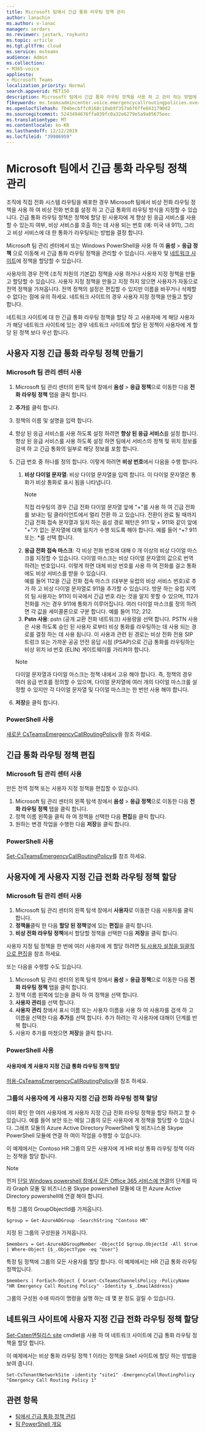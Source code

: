 ```yaml
---
title: Microsoft 팀에서 긴급 통화 라우팅 정책 관리
author: lanachin
ms.author: v-lanac
manager: serdars
ms.reviewer: jastark, roykuntz
ms.topic: article
ms.tgt.pltfrm: cloud
ms.service: msteams
audience: Admin
ms.collection:
- M365-voice
appliesto:
- Microsoft Teams
localization_priority: Normal
search.appverid: MET150
description: Microsoft 팀에서 긴급 통화 라우팅 정책을 사용 하 고 관리 하는 방법에 대해 알아봅니다.
f1keywords: ms.teamsadmincenter.voice.emergencycallroutingpolicies.overview
ms.openlocfilehash: 704becbffc0168c10ab9f357a6f6ffe8431790d2
ms.sourcegitcommit: 5243494676ffa039fc0a32e6279e5a9a05675eec
ms.translationtype: MT
ms.contentlocale: ko-KR
ms.lasthandoff: 12/12/2019
ms.locfileid: "39986959"
---
```

# <a name="manage-emergency-call-routing-policies-in-microsoft-teams"></a>Microsoft 팀에서 긴급 통화 라우팅 정책 관리

조직에 직접 전화 시스템 라우팅을 배포한 경우 Microsoft 팀에서 비상 전화 라우팅 정책을 사용 하 여 비상 전화 번호를 설정 하 고 긴급 통화의 라우팅 방식을 지정할 수 있습니다. 긴급 통화 라우팅 정책은 정책에 할당 된 사용자에 게 향상 된 응급 서비스를 사용할 수 있는지 여부, 비상 서비스를 호출 하는 데 사용 되는 번호 (예: 미국 내 911), 그리고 비상 서비스에 대 한 통화가 라우팅되는 방법을 결정 합니다.

Microsoft 팀 관리 센터에서 또는 Windows PowerShell을 사용 하 여 **음성** > **응급 정책** 으로 이동해 서 긴급 통화 라우팅 정책을 관리할 수 있습니다. 사용자 및 [네트워크 사이트](cloud-voice-network-settings.md)에 정책을 할당할 수 있습니다.

사용자의 경우 전역 (조직 차원의 기본값) 정책을 사용 하거나 사용자 지정 정책을 만들고 할당할 수 있습니다. 사용자 지정 정책을 만들고 지정 하지 않으면 사용자가 자동으로 전역 정책을 가져옵니다. 전역 정책의 설정은 편집할 수 있지만 이름을 바꾸거나 삭제할 수 없다는 점에 유의 하세요. 네트워크 사이트의 경우 사용자 지정 정책을 만들고 할당 합니다.

네트워크 사이트에 대 한 긴급 통화 라우팅 정책을 할당 하 고 사용자에 게 해당 사용자가 해당 네트워크 사이트에 있는 경우 네트워크 사이트에 할당 된 정책이 사용자에 게 할당 된 정책 보다 우선 합니다.

## <a name="create-a-custom-emergency-call-routing-policy"></a>사용자 지정 긴급 통화 라우팅 정책 만들기

### <a name="using-the-microsoft-teams-admin-center"></a>Microsoft 팀 관리 센터 사용

1. Microsoft 팀 관리 센터의 왼쪽 탐색 창에서 **음성** > **응급 정책**으로 이동한 다음 **전화 라우팅 정책** 탭을 클릭 합니다.
2. **추가**를 클릭 합니다.
3. 정책의 이름 및 설명을 입력 합니다.
4. 향상 된 응급 서비스를 사용 하도록 설정 하려면 **향상 된 응급 서비스**를 설정 합니다. 향상 된 응급 서비스를 사용 하도록 설정 하면 팀에서 서비스의 정책 및 위치 정보를 검색 하 고 긴급 통화의 일부로 해당 정보를 포함 합니다.
5. 긴급 번호 중 하나를 정의 합니다. 이렇게 하려면 **비상 번호**에서 다음을 수행 합니다.
    1. **비상 다이얼 문자열**: 비상 다이얼 문자열을 입력 합니다. 이 다이얼 문자열은 통화가 비상 통화로 표시 됨을 나타냅니다.
        > [!NOTE]
        > 직접 라우팅의 경우 긴급 전화 다이얼 문자열 앞에 "+"를 사용 하 여 긴급 전화를 보내는 팀 클라이언트에서 멀리 전환 하 고 있습니다. 전환이 완료 될 때까지 긴급 전화 접속 문자열과 일치 하는 음성 경로 패턴은 911 및 + 911와 같이 앞에 "+"가 없는 문자열에 대해 일치가 수행 되도록 해야 합니다. 예를 들어 ^\+? 911 또는. *를 선택 합니다.
    2. **응급 전화 접속 마스크**: 각 비상 전화 번호에 대해 0 개 이상의 비상 다이얼 마스크를 지정할 수 있습니다. 다이얼 마스크는 비상 다이얼 문자열의 값으로 번역 하려는 번호입니다. 이렇게 하면 대체 비상 번호를 사용 하 여 전화를 걸고 통화에도 비상 서비스를 받을 수 있습니다. <br>예를 들어 112을 긴급 전화 접속 마스크 (대부분 유럽의 비상 서비스 번호)로 추가 하 고 비상 다이얼 문자열로 911을 추가할 수 있습니다. 방문 하는 유럽 지역의 팀 사용자는 911이 미국에서 긴급 번호 라는 것을 알지 못할 수 있으며, 112가 전화를 거는 경우 911에 통화가 이루어집니다. 여러 다이얼 마스크를 정의 하려면 각 값을 세미콜론으로 구분 합니다. 예를 들어 112; 212.
    3. **Pstn 사용**: pstn (공개 교환 전화 네트워크) 사용량을 선택 합니다. PSTN 사용은 사용 하도록 승인 된 사용자 로부터 비상 통화를 라우팅하는 데 사용 되는 경로를 결정 하는 데 사용 됩니다. 이 사용과 관련 된 경로는 비상 전화 전용 SIP 트렁크 또는 가까운 공공 안전 응답 시점 (PSAP)으로 긴급 통화를 라우팅하는 비상 위치 Id 번호 (ELIN) 게이트웨이를 가리켜야 합니다.

    > [!NOTE]
    > 다이얼 문자열과 다이얼 마스크는 정책 내에서 고유 해야 합니다. 즉, 정책의 경우 여러 응급 번호를 정의할 수 있으며, 다이얼 문자열에 여러 개의 다이얼 마스크를 설정할 수 있지만 각 다이얼 문자열 및 다이얼 마스크는 한 번만 사용 해야 합니다.

6. **저장**을 클릭 합니다.

### <a name="using-powershell"></a>PowerShell 사용

[새로운 CsTeamsEmergencyCallRoutingPolicy](https://docs.microsoft.com/powershell/module/skype/new-csteamsemergencycallroutingpolicy)을 참조 하세요.

## <a name="edit-an-emergency-call-routing-policy"></a>긴급 통화 라우팅 정책 편집

### <a name="using-the-microsoft-teams-admin-center"></a>Microsoft 팀 관리 센터 사용

만든 전역 정책 또는 사용자 지정 정책을 편집할 수 있습니다.

1. Microsoft 팀 관리 센터의 왼쪽 탐색 창에서 **음성** > **응급 정책**으로 이동한 다음 **전화 라우팅 정책** 탭을 클릭 합니다.
2. 정책 이름 왼쪽을 클릭 하 여 정책을 선택한 다음 **편집**을 클릭 합니다.
3. 원하는 변경 작업을 수행한 다음 **저장**을 클릭 합니다.

### <a name="using-powershell"></a>PowerShell 사용

[Set-CsTeamsEmergencyCallRoutingPolicy](https://docs.microsoft.com/powershell/module/skype/set-csteamsemergencycallroutingpolicy)를 참조 하세요.

## <a name="assign-a-custom-emergency-call-routing-policy-to-users"></a>사용자에 게 사용자 지정 긴급 전화 라우팅 정책 할당

### <a name="using-the-microsoft-teams-admin-center"></a>Microsoft 팀 관리 센터 사용

1. Microsoft 팀 관리 센터의 왼쪽 탐색 창에서 **사용자**로 이동한 다음 사용자를 클릭 합니다.
2. **정책을**클릭 한 다음 **할당 된 정책**옆에 있는 **편집**을 클릭 합니다.
3. **비상 전화 라우팅 정책**에서 할당할 정책을 선택한 다음 **저장**을 클릭 합니다.

사용자 지정 팀 정책을 한 번에 여러 사용자에 게 할당 하려면 [팀 사용자 설정을 일괄적으로 편집](edit-user-settings-in-bulk.md)을 참조 하세요.

또는 다음을 수행할 수도 있습니다.

1. Microsoft 팀 관리 센터의 왼쪽 탐색 창에서 **음성** > **응급 정책**으로 이동한 다음 **전화 라우팅 정책** 탭을 클릭 합니다.
2. 정책 이름 왼쪽에 있는을 클릭 하 여 정책을 선택 합니다.
3. **사용자 관리**를 선택 합니다.
4. **사용자 관리** 창에서 표시 이름 또는 사용자 이름을 사용 하 여 사용자를 검색 하 고 이름을 선택한 다음 **추가**를 선택 합니다. 추가 하려는 각 사용자에 대해이 단계를 반복 합니다.
5. 사용자 추가를 마쳤으면 **저장**을 클릭 합니다.

### <a name="using-powershell"></a>PowerShell 사용

#### <a name="assign-a-custom-emergency-call-routing-policy-to-a-user"></a>사용자에 게 사용자 지정 긴급 통화 라우팅 정책 할당

[허용-CsTeamsEmergencyCallRoutingPolicy](https://docs.microsoft.com/powershell/module/skype/grant-csteamsemergencycallroutingpolicy)을 참조 하세요.

### <a name="assign-a-custom-emergency-call-routing-policy-to-users-in-a-group"></a>그룹의 사용자에 게 사용자 지정 긴급 전화 라우팅 정책 할당

이미 확인 한 여러 사용자에 게 사용자 지정 긴급 전화 라우팅 정책을 할당 하려고 할 수 있습니다. 예를 들어 보안 또는 메일 그룹의 모든 사용자에 게 정책을 할당할 수 있습니다. 그래프 모듈의 Azure Active Directory PowerShell 및 비즈니스용 Skype PowerShell 모듈에 연결 하 여이 작업을 수행할 수 있습니다.

이 예제에서는 Contoso HR 그룹의 모든 사용자에 게 HR 비상 통화 라우팅 정책 이라는 정책을 할당 합니다.  

> [!NOTE]
> 먼저 [단일 Windows powershell 창에서 모든 Office 365 서비스에 연결](https://docs.microsoft.com/office365/enterprise/powershell/connect-to-all-office-365-services-in-a-single-windows-powershell-window)의 단계를 따라 Graph 모듈 및 비즈니스용 Skype powershell 모듈에 대 한 Azure Active Directory powershell에 연결 해야 합니다.

특정 그룹의 GroupObjectId를 가져옵니다.
```
$group = Get-AzureADGroup -SearchString "Contoso HR"
```
지정 된 그룹의 구성원을 가져옵니다.
```
$members = Get-AzureADGroupMember -ObjectId $group.ObjectId -All $true | Where-Object {$_.ObjectType -eq "User"}
```
특정 팀 정책에 그룹의 모든 사용자를 할당 합니다. 이 예제에서는 HR 긴급 통화 라우팅 정책입니다.
```
$members | ForEach-Object { Grant-CsTeamsChannelsPolicy -PolicyName "HR Emergency Call Routing Policy" -Identity $_.EmailAddress}
``` 
그룹의 구성원 수에 따라이 명령을 실행 하는 데 몇 분 정도 걸릴 수 있습니다.

## <a name="assign-a-custom-emergency-call-routing-policy-to-a-network-site"></a>네트워크 사이트에 사용자 지정 긴급 전화 라우팅 정책 할당

[Set-Csten앤틸리스 site](https://docs.microsoft.com/powershell/module/skype/set-cstenantnetworksite) cmdlet을 사용 하 여 네트워크 사이트에 긴급 통화 라우팅 정책을 할당 합니다.

이 예제에서는 비상 통화 라우팅 정책 1 이라는 정책을 Site1 사이트에 할당 하는 방법을 보여 줍니다.

```
Set-CsTenantNetworkSite -identity "site1" -EmergencyCallRoutingPolicy "Emergency Call Routing Policy 1"
```

## <a name="related-topics"></a>관련 항목

- [팀에서 긴급 통화 정책 관리](manage-emergency-calling-policies.md)
- [팀 PowerShell 개요](teams-powershell-overview.md)
